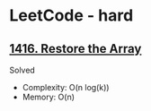 # LeetCode - hard

## [1416. Restore the Array](https://leetcode.com/problems/restore-the-array)

Solved

* Complexity: O(n log(k))
* Memory: O(n)
